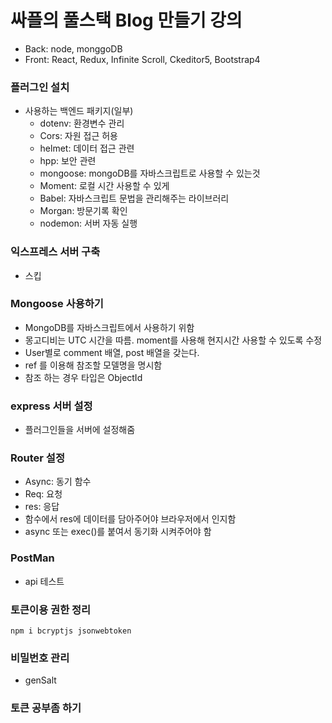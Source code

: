 # 싸플의 풀스택 Blog 만들기 강의



* Back: node, monggoDB
* Front: React, Redux, Infinite Scroll, Ckeditor5, Bootstrap4



### 플러그인 설치

* 사용하는 백엔드 패키지(일부)
  * dotenv: 환경변수 관리
  * Cors: 자원 접근 허용
  * helmet: 데이터 접근 관련 
  * hpp: 보안 관련 
  * mongoose: mongoDB를 자바스크립트로 사용할 수 있는것
  * Moment: 로컬 시간 사용할 수 있게
  * Babel:  자바스크립트 문법을 관리해주는 라이브러리
  * Morgan: 방문기록 확인
  * nodemon: 서버 자동 실행

### 익스프레스 서버 구축

* 스킵

### Mongoose 사용하기

* MongoDB를 자바스크립트에서 사용하기 위함
* 몽고디비는 UTC 시간을 따름. moment를 사용해 현지시간 사용할 수 있도록 수정
* User별로 comment 배열, post 배열을 갖는다.
* ref 를 이용해 참조할 모델명을 명시함
* 참조 하는 경우 타입은 ObjectId

### express 서버 설정

* 플러그인들을 서버에 설정해줌

### Router 설정

* Async: 동기 함수
* Req: 요청
* res: 응답
* 함수에서 res에 데이터를 담아주어야 브라우저에서 인지함
* async 또는 exec()를 붙여서 동기화 시켜주어야 함

### PostMan

* api 테스트

### 토큰이용 권한 정리

```
npm i bcryptjs jsonwebtoken
```



### 비밀번호 관리

* genSalt

### 토큰 공부좀 하기

